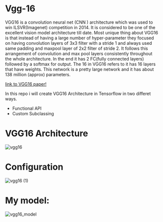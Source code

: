 # Vgg-16
VGG16 is a convolution neural net (CNN ) architecture which was used to win ILSVR(Imagenet) competition in 2014. It is considered to be one of the excellent vision model architecture till date. Most unique thing about VGG16 is that instead of having a large number of hyper-parameter they focused on having convolution layers of 3x3 filter with a stride 1 and always used same padding and maxpool layer of 2x2 filter of stride 2. It follows this arrangement of convolution and max pool layers consistently throughout the whole architecture. In the end it has 2 FC(fully connected layers) followed by a softmax for output. The 16 in VGG16 refers to it has 16 layers that have weights. This network is a pretty large network and it has about 138 million (approx) parameters.

[link to VGG16 paper!](https://arxiv.org/pdf/1409.1556.pdf)

In this repo i will create VGG16 Architecture in Tensorflow in two differet ways.
* Functional API
* Custom Subclassing

# VGG16 Architecture
![vgg16](https://user-images.githubusercontent.com/50628520/84739567-9ae2d400-afcb-11ea-96ad-48956cd16520.png)


# Configuration
![vgg16 (1)](https://user-images.githubusercontent.com/50628520/84739627-ad5d0d80-afcb-11ea-824a-ee661c4d661c.png)

# My model:
![vgg16_model](https://user-images.githubusercontent.com/50628520/84750005-72160b00-afda-11ea-8232-7a18e6559bc6.png)
